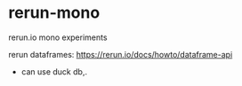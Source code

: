 # rerun-mono

rerun.io mono experiments

rerun dataframes: https://rerun.io/docs/howto/dataframe-api
- can use duck db,.




